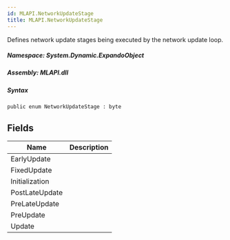 ```yaml
---  
id: MLAPI.NetworkUpdateStage  
title: MLAPI.NetworkUpdateStage  
---
```


<div class="markdown level0 summary">

Defines network update stages being executed by the network update loop.

</div>

<div class="markdown level0 conceptual">

</div>

##### **Namespace**: System.Dynamic.ExpandoObject

##### **Assembly**: MLAPI.dll

##### Syntax

    public enum NetworkUpdateStage : byte

## Fields

| Name           | Description |
|----------------|-------------|
| EarlyUpdate    |             |
| FixedUpdate    |             |
| Initialization |             |
| PostLateUpdate |             |
| PreLateUpdate  |             |
| PreUpdate      |             |
| Update         |             |
